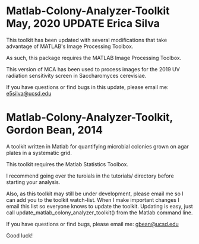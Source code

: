 Matlab-Colony-Analyzer-Toolkit May, 2020 UPDATE Erica Silva
==============================

This toolkit has been updated with several modifications that take advantage of MATLAB's Image Processing Toolbox.
 
As such, this package requires the MATLAB Image Processing Toolbox. 

This version of MCA has been used to process images for the 2019 UV radiation sensitivity screen in Saccharomyces cerevisiae. 

If you have questions or find bugs in this update, please email me: e5silva@ucsd.edu


Matlab-Colony-Analyzer-Toolkit, Gordon Bean, 2014
==============================

A toolkit written in Matlab for quantifying microbial colonies grown on agar plates in a systematic grid.

This toolkit requires the Matlab Statistics Toolbox. 

I recommend going over the turoials in the tutorials/ directory before starting your analysis. 

Also, as this toolkit may still be under development, please email me so I can add you to the toolkit watch-list. When I make important changes I email this list so everyone knows to update the toolkit. Updating is easy, just call update_matlab_colony_analyzer_toolkit() from the Matlab command line.  

If you have questions or find bugs, please email me: gbean@ucsd.edu

Good luck!